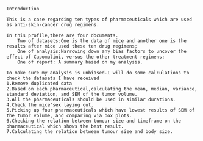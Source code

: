     Introduction
    
    This is a case regarding ten types of pharmaceuticals which are used as anti-skin-cancer drug regimens.
   
    In this profile,there are four documents.
        Two of datasets:One is the data of mice and another one is the results after mice used these ten drug regimens;
        One of analysis:Narrowing down any bias factors to uncover the effect of Capomulini, versus the other treatment regimens;
        One of report: A summary based on my analysis.
        
    To make sure my analysis is unbiased.I will do some calculations to check the datasets I have received
    1.Remove duplicated data
    2.Based on each pharmaceutical,calculating the mean, median, variance, standard deviation, and SEM of the tumor volume.
    3.All the pharmaceuticals should be used in similar durations.
    4.Check the mice'sex laying out.
    5.Picking up four pharmaceuticals which have lowest results of SEM of the tumor volume, and comparing via box plots.
    6.Checking the relation between tumour size and timeframe on the pharmaceutical which shows the best result.
    7.Calculating the relation between tumour size and body size.
    